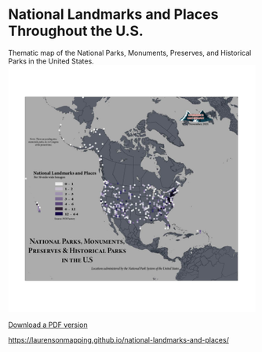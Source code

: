 # National Landmarks and Places Throughout the U.S.



Thematic map of the National Parks, Monuments, Preserves, and Historical Parks in the United States.
![Display image of National Landmarks and Places](hexagon-map.jpg)

[Download a PDF version](hexagon-map.pdf)

https://laurensonmapping.github.io/national-landmarks-and-places/



